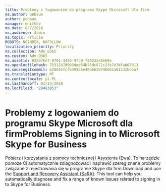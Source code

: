 ```yaml
---
title: Problemy z logowaniem do programu Skype Microsoft dla firm
ms.author: pebaum
author: pebaum
manager: mnirkhe
ms.date: 8/7/2018
ms.audience: Admin
ms.topic: article
ROBOTS: NOINDEX, NOFOLLOW
localization_priority: Priority
ms.collection: Adm_O365
ms.custom: Adm_O365
ms.assetid: 028e76e7-9701-4450-9fc9-f40232e8e68e
ms.openlocfilehash: 75312b7d909dee64b75dc071c2fe7e7dfab67913
ms.sourcegitcommit: e2864efcfb493b6e46b662b746661a61232bdba7
ms.translationtype: MT
ms.contentlocale: pl-PL
ms.lasthandoff: 01/24/2019
ms.locfileid: "29483053"
---
```

# <a name="problems-signing-in-to-microsoft-skype-for-business"></a><span data-ttu-id="3b540-102">Problemy z logowaniem do programu Skype Microsoft dla firm</span><span class="sxs-lookup"><span data-stu-id="3b540-102">Problems Signing in to Microsoft Skype for Business</span></span>

<span data-ttu-id="3b540-p101">Pobierz i korzystania z [pomocy technicznej i Asystenta (Ewa)](https://diagnostics.outlook.com/#/). To narzędzie pomoże Ci automatycznie zdiagnozować i naprawić szereg znane problemy związane z rejestrowania się w programie Skype dla firm.</span><span class="sxs-lookup"><span data-stu-id="3b540-p101">Download and use the [Support and Recovery Assistant (SaRA)](https://diagnostics.outlook.com/#/). This tool can help you automatically diagnose and fix a range of known issues related to signing in to Skype for Business.</span></span>
  

